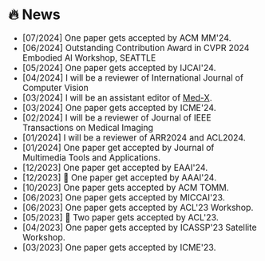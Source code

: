# 🔥 News

<div class='paper-box-text' style="font-size: larger;" markdown="1">

- [07/2024] One paper gets accepted by ACM MM'24.
- [06/2024] Outstanding Contribution Award in CVPR 2024 Embodied Al Workshop, SEATTLE
- [05/2024] One paper gets accepted by IJCAI'24.
- [04/2024] I will be a reviewer of International Journal of Computer Vision
- [03/2024] I will be an assistant editor of [Med-X](https://link.springer.com/journal/44258/submission-guidelines?utm_source=baidu&utm_medium=cpc&utm_campaign=CONR_44258_CON1_CN_CNPL_01QX1_NEWLA-OAq3&utm_term=Med-X&utm_content=text_enggrp).
- [03/2024] One paper gets accepted by ICME'24.
- [02/2024] I will be a reviewer of Journal of IEEE Transactions on Medical Imaging
- [01/2024] I will be a reviewer of ARR2024 and ACL2024.
- [01/2024] One paper get accepted by Journal of Multimedia Tools and Applications.
- [12/2023] One paper get accepted by EAAI'24.
- [12/2023] 🎉 One paper get accepted by AAAI'24.
- [10/2023] One paper gets accepted by ACM TOMM.
- [06/2023] One paper gets accepted by MICCAI'23.
- [06/2023] One paper gets accepted by ACL'23 Workshop.
- [05/2023] 🎉 Two paper gets accepted by ACL'23.
- [04/2023] One paper gets accepted by ICASSP'23 Satellite Workshop.
- [03/2023] One paper gets accepted by ICME'23.

</div>
